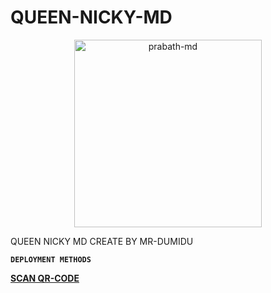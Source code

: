 # QUEEN-NICKY-MD

  <p align="center">  
  <a href="https://telegra.ph/file/798fb30f0ac7e57ce251d.jpg">
    <img alt="prabath-md" height="300" src="https://telegra.ph/file/798fb30f0ac7e57ce251d.jpg">
    
  
  </a>
</p>  


QUEEN NICKY MD CREATE BY MR-DUMIDU 

 **`DEPLOYMENT METHODS`**
 

**[SCAN QR-CODE](https://replit.com/@QUEENNICKYMDv1/QUEEN-NICKY-MD-V1-QR?v=1)**
